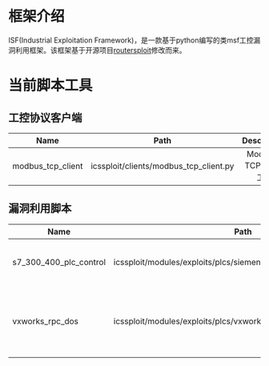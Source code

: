 # 框架介绍
ISF(Industrial Exploitation Framework)，是一款基于python编写的类msf工控漏洞利用框架。该框架基于开源项目[routersploit](https://github.com/reverse-shell/routersploit)修改而来。

# 当前脚本工具

## 工控协议客户端

| Name               | Path                                   | Description            |
| -------------------| ---------------------------------------|:----------------------:|  
| modbus_tcp_client  | icssploit/clients/modbus_tcp_client.py | Modbus-TCP客户端工具    |




## 漏洞利用脚本
| Name                    | Path                                                              | Description                             |
| ------------------------| ------------------------------------------------------------------|:---------------------------------------:|  
| s7_300_400_plc_control  | icssploit/modules/exploits/plcs/siemens/s7_300_400_plc_control.py | S7-300/400 PLC 启停脚本                  |
| vxworks_rpc_dos  | icssploit/modules/exploits/plcs/vxworks/vxworks_rpc_dos.py               | Vxworks RPC 远程拒绝服务（CVE-2015-7599） |